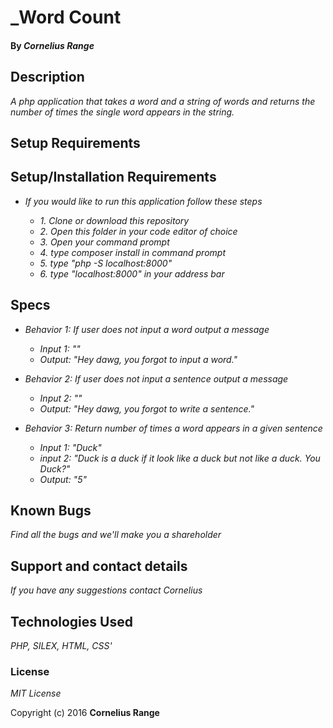 # _Word Count

#### By _**Cornelius Range**_

## Description

_A php application that takes a word and a string of words and returns the number of times the single word appears in the string._

## Setup Requirements

## Setup/Installation Requirements

* _If you would like to run this application follow these steps_

    * _1. Clone or download this repository_
    * _2. Open this folder in your code editor of choice_
    * _3. Open your command prompt_
    * _4. type composer install in command prompt_
    * _5. type "php -S localhost:8000"_
    * _6. type "localhost:8000" in your address bar_

## Specs

* _Behavior 1: If user does not input a word output a message_
  * _Input 1: ""_
  * _Output: "Hey dawg, you forgot to input a word."_

* _Behavior 2: If user does not input a sentence output a message_
  * _Input 2: ""_
  * _Output: "Hey dawg, you forgot to write a sentence."_

* _Behavior 3: Return number of times a word appears in a given sentence_
  * _Input 1: "Duck"_
  * _input 2: "Duck is a duck if it look like a duck but not like a duck. You Duck?"_
  * _Output: "5"_

## Known Bugs

_Find all the bugs and we'll make you a shareholder_

## Support and contact details

  _If you have any suggestions contact Cornelius_

## Technologies Used

  _PHP, SILEX, HTML, CSS'_

### License

  *MIT License*

  Copyright (c) 2016 **Cornelius Range**

